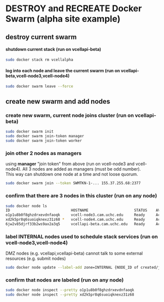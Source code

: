 # DESTROY and RECREATE Docker Swarm (alpha site example)

## destroy current swarm
#### shutdown current stack (run on vcellapi-beta)
```bash
sudo docker stack rm vcellalpha
```
#### log into each node and leave the current swarm (run on vcellapi-beta,vcell-node3,vcell-node4)
```bash
sudo docker swarm leave --force
```
## create new swarm and add nodes
### create new swarm, current node joins cluster (run on vcellapi-beta)
```bash
sudo docker swarm init
sudo docker swarm join-token manager
sudo docker swarm join-token worker
```
### join other 2 nodes as managers
using **manager** "join token" from above (run on vcell-node3 and vcell-node4). 
All 3 nodes are added as managers (must be odd number).  
This way can shutdown one node at a time and not loose quorum.
```bash
sudo docker swarm join --token SWMTKN-1-... 155.37.255.68:2377
```
### confirm that there are 3 nodes in this cluster (run on any node)
```bash
sudo docker node ls
ID                            HOSTNAME                     STATUS    AVAILABILITY   MANAGER STATUS   ENGINE VERSION
o1p1u8b0f8ghzdrxevdnfaoqk     vcell-node3.cam.uchc.edu     Ready     Active         Reachable        20.10.10
xd2k5pr8q6suoiqknexz31z68 *   vcell-node4.cam.uchc.edu     Ready     Active         Reachable        20.10.10
6jw2v85djrf33b2ws9ax2a3q5     vcellapi-beta.cam.uchc.edu   Ready     Active         Leader           20.10.22
```
### label INTERNAL nodes used to schedule stack services (run on vcell-node3,vcell-node4)
DMZ nodes (e.g. vcellapi,vcellapi-beta) cannot talk to some external resources (e.g. submit nodes)
```bash
sudo docker node update --label-add zone=INTERNAL {NODE_ID of created/joined node, * is current node}
```
### confirm that nodes are labeled (run on any node)
```bash
sudo docker node inspect --pretty o1p1u8b0f8ghzdrxevdnfaoqk
sudo docker node inspect --pretty xd2k5pr8q6suoiqknexz31z68
```